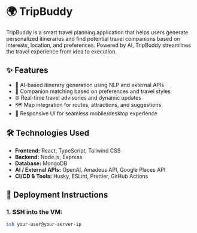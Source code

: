 # 🌍 TripBuddy

TripBuddy is a smart travel planning application that helps users generate personalized itineraries and find potential travel companions based on interests, location, and preferences. Powered by AI, TripBuddy streamlines the travel experience from idea to execution.

## ✨ Features

- 🧠 AI-based itinerary generation using NLP and external APIs
- 🧳 Companion matching based on preferences and travel styles
- 🌐 Real-time travel advisories and dynamic updates
- 🗺️ Map integration for routes, attractions, and suggestions
- 📱 Responsive UI for seamless mobile/desktop experience

## 🛠️ Technologies Used

- **Frontend:** React, TypeScript, Tailwind CSS
- **Backend:** Node.js, Express
- **Database:** MongoDB
- **AI / External APIs:** OpenAI, Amadeus API, Google Places API
- **CI/CD & Tools:** Husky, ESLint, Prettier, GitHub Actions

## 🚀 Deployment Instructions

### 1. SSH into the VM:
```bash
ssh your-user@your-server-ip
